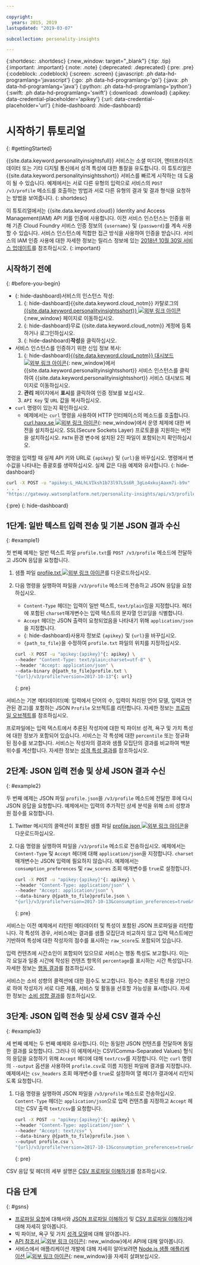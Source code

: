 ```yaml
---

copyright:
  years: 2015, 2019
lastupdated: "2019-03-07"

subcollection: personality-insights

---
```


{:shortdesc: .shortdesc}
{:new_window: target="_blank"}
{:tip: .tip}
{:important: .important}
{:note: .note}
{:deprecated: .deprecated}
{:pre: .pre}
{:codeblock: .codeblock}
{:screen: .screen}
{:javascript: .ph data-hd-programlang='javascript'}
{:go: .ph data-hd-programlang='go'}
{:java: .ph data-hd-programlang='java'}
{:python: .ph data-hd-programlang='python'}
{:swift: .ph data-hd-programlang='swift'}
{:download: .download}
{:apikey: data-credential-placeholder='apikey'}
{:url: data-credential-placeholder='url'}
{:hide-dashboard: .hide-dashboard}

# 시작하기 튜토리얼
{: #gettingStarted}

{{site.data.keyword.personalityinsightsfull}} 서비스는 소셜 미디어, 엔터프라이즈 데이터 또는 기타 디지털 통신에서 성격 특성에 대한 통찰을 유도합니다. 이 튜토리얼은 {{site.data.keyword.personalityinsightsshort}} 서비스를 빠르게 시작하는 데 도움이 될 수 있습니다. 예제에서는 서로 다른 유형의 입력으로 서비스의 `POST /v3/profile` 메소드를 호출하는 방법과 서로 다른 유형의 결과 및 결과 형식을 요청하는 방법을 보여줍니다.
{: shortdesc}

이 튜토리얼에서는 {{site.data.keyword.cloud}} Identity and Access Management(IAM) API 키를 인증에 사용합니다. 이전 서비스 인스턴스는 인증을 위해 기존 Cloud Foundry 서비스 인증 정보의 `{username}` 및 `{password}`를 계속 사용할 수 있습니다. 서비스 인스턴스에 적합한 접근 방식을 사용하여 인증을 받습니다. 서비스의 IAM 인증 사용에 대한 자세한 정보는 릴리스 정보에 있는 [2018년 10월 30일 서비스 업데이트](/docs/services/personality-insights?topic=personality-insights-release-notes#October2018)를 참조하십시오.
{: important}

## 시작하기 전에
{: #before-you-begin}

-   {: hide-dashboard}서비스의 인스턴스 작성:
    1.  {: hide-dashboard}{{site.data.keyword.cloud_notm}} 카탈로그의 [{{site.data.keyword.personalityinsightsshort}} ![외부 링크 아이콘](../../icons/launch-glyph.svg "외부 링크 아이콘")](https://{DomainName}/catalog/services/personality-insights){:new_window} 페이지로 이동하십시오.
    1.  {: hide-dashboard}무료 {{site.data.keyword.cloud_notm}} 계정에 등록하거나 로그인하십시오.
    1.  {: hide-dashboard}**작성**을 클릭하십시오.
-   서비스 인스턴스를 인증하기 위한 신임 정보 복사:
    1.  {: hide-dashboard}[{{site.data.keyword.cloud_notm}} 대시보드 ![외부 링크 아이콘](../../icons/launch-glyph.svg "외부 링크 아이콘")](https://{DomainName}/dashboard/apps){: new_window}에서 {{site.data.keyword.personalityinsightsshort}} 서비스 인스턴스를 클릭하여 {{site.data.keyword.personalityinsightsshort}} 서비스 대시보드 페이지로 이동하십시오. 
    1.  **관리** 페이지에서 **표시**를 클릭하여 인증 정보를 보십시오. 
    1.  `API Key` 및 `URL` 값을 복사하십시오. 
-   `curl` 명령이 있는지 확인하십시오. 
    -   예제에서는 `curl` 명령을 사용하여 HTTP 인터페이스의 메소드를 호출합니다. [curl.haxx.se ![외부 링크 아이콘](../../icons/launch-glyph.svg "외부 링크 아이콘")](https://curl.haxx.se/){: new_window}에서 운영 체제에 대한 버전을 설치하십시오. SSL(Secure Sockets Layer) 프로토콜을 지원하는 버전을 설치하십시오. `PATH` 환경 변수에 설치된 2진 파일이 포함되는지 확인하십시오.

명령을 입력할 때 실제 API 키와 URL로 `{apikey}` 및 `{url}`을 바꾸십시오. 명령에서 변수값을 나타내는 중괄호를 생략하십시오. 실제 값은 다음 예제와 유사합니다.
{: hide-dashboard}

```bash
curl -X POST -u "apikey:L_HALhLVIksh1b73l97LSs6R_3gLo4xkujAaxm7i-b9x"
. . .
"https://gateway.watsonplatform.net/personality-insights/api/v3/profile?version=2017-10-13"
```
{:pre}
{: hide-dashboard}

## 1단계: 일반 텍스트 입력 전송 및 기본 JSON 결과 수신
{: #example1}

첫 번째 예제는 일반 텍스트 파일 `profile.txt`를 `POST /v3/profile` 메소드에 전달하고 JSON 응답을 요청합니다. 

1.  샘플 파일 <a target="_blank" href="https://watson-developer-cloud.github.io/doc-tutorial-downloads/personality-insights/profile.txt" download="profile.txt">profile.txt <img src="../../icons/launch-glyph.svg" alt="외부 링크 아이콘" title="외부 링크 아이콘"></a>를 다운로드하십시오.
1.  다음 명령을 실행하여 파일을 `/v3/profile` 메소드에 전송하고 JSON 응답을 요청하십시오. 
    -   `Content-Type` 헤더는 입력이 일반 텍스트, `text/plain`임을 지정합니다. 헤더에 포함된 `charset`매개변수는 입력 텍스트의 문자열 인코딩을 식별합니다. 
    -   `Accept` 헤더는 JSON 출력이 요청되었음을 나타내기 위해 `application/json`을 지정합니다. 
    -   {: hide-dashboard}사용자 정보로 `{apikey}` 및 `{url}`을 바꾸십시오. 
    -   `{path_to_file}`을 수정하여 `profile.txt` 파일의 위치를 지정하십시오.

    ```bash
    curl -X POST -u "apikey:{apikey}"{: apikey} \
    --header "Content-Type: text/plain;charset=utf-8" \
    --header "Accept: application/json" \
    --data-binary @{path_to_file}profile.txt \
    "{url}/v3/profile?version=2017-10-13"{: url}
    ```
    {: pre}

서비스는 기본 메타데이터(예: 입력에서 단어의 수, 입력이 처리된 언어 모델, 입력과 연관된 경고)를 포함하는 JSON `Profile` 오브젝트를 리턴합니다. 자세한 정보는 [프로파일 오브젝트](/docs/services/personality-insights?topic=personality-insights-output#outputJSON)를 참조하십시오.

프로파일에는 입력 텍스트에서 추론된 작성자에 대한 빅 파이브 성격, 욕구 및 가치 특성에 대한 정보가 포함되어 있습니다. 서비스는 각 특성에 대한 `percentile` 또는 정규화된 점수를 보고합니다. 서비스는 작성자의 결과와 샘플 모집단의 결과를 비교하여 백분위수를 계산합니다. 자세한 정보는 [성격 특성 결과](/docs/services/personality-insights?topic=personality-insights-output#traitJSON)를 참조하십시오.

## 2단계: JSON 입력 전송 및 상세 JSON 결과 수신
{: #example2}

두 번째 예제는 JSON 파일 `profile.json`을 `/v3/profile` 메소드에 전달한 후에 다시 JSON 응답을 요청합니다. 예제에서는 입력의 추가적인 상세 분석을 위해 소비 성향과 원 점수를 요청합니다.

1.  Twitter 메시지의 콜렉션이 포함된 샘플 파일 <a target="_blank" href="https://watson-developer-cloud.github.io/doc-tutorial-downloads/personality-insights/profile.json" download="profile.json">profile.json <img src="../../icons/launch-glyph.svg" alt="외부 링크 아이콘" title="외부 링크 아이콘"></a>을 다운로드하십시오.
1.  다음 명령을 실행하여 파일을 `/v3/profile` 메소드로 전송하십시오. 예제에서는 `Content-Type` 및 `Accept` 헤더에 대해 `application/json`을 지정합니다. `charset` 매개변수는 JSON 입력에 필요하지 않습니다. 예제에서는 `consumption_preferences` 및 `raw_scores` 조회 매개변수를 `true`로 설정합니다.

    ```bash
    curl -X POST -u "apikey:{apikey}"{: apikey} \
    --header "Content-Type: application/json" \
    --header "Accept: application/json" \
    --data-binary @{path_to_file}profile.json \
    "{url}/v3/profile?version=2017-10-13&consumption_preferences=true&raw_scores=true"{: url}
    ```
    {: pre}

서비스는 이전 예제에서 리턴된 메타데이터 및 특성이 포함된 JSON 프로파일을 리턴합니다. 
각 특성의 경우, 서비스에는 결과를 샘플 모집단과 비교하지 않고 입력 텍스트에만 기반하여
특성에 대한 작성자의 점수를 표시하는 `raw_score`도 포함되어 있습니다.

입력 컨텐츠에 시간소인이 포함되어 있으므로 서비스는 행동 특성도 보고합니다. 
이는 각 요일과 일중 시간에 작성된 컨텐츠 항목의 `percentage`를 표시하는 시간 특성입니다. 자세한 정보는 [행동 결과](/docs/services/personality-insights?topic=personality-insights-output#behaviorJSON)를 참조하십시오.

서비스는 소비 성향의 콜렉션에 대한 점수도 보고합니다. 
점수는 추론된 특성을 기반으로 하여 작성자가 서로 다른 제품, 서비스 및 활동을 선호할 가능성을 표시합니다. 자세한 정보는 [소비 성향 결과](/docs/services/personality-insights?topic=personality-insights-output#preferenceJSON)를 참조하십시오.

## 3단계: JSON 입력 전송 및 상세 CSV 결과 수신
{: #example3}

세 번째 예제는 두 번째 예제와 유사합니다. 이는 동일한 JSON 컨텐츠를 전달하며 동일한 결과를 요청합니다. 
그러나 이 예제에서는 CSV(Comma-Separated Values) 형식의 응답을 요청하기 위해
`Accept` 헤더에 대해 `text/csv`를 지정합니다. 
이는 `curl` 명령의 `--output` 옵션을 사용하여 `profile.csv`로 이름 지정된 파일에 결과를 지정합니다. 
예제에서는 `csv_headers` 조회 매개변수를 `true`로 설정하여 열 헤더가 결과에서 리턴되도록 요청합니다.

1.  다음 명령을 실행하여 JSON 파일을 `/v3/profile` 메소드로 전송하십시오. `Content-Type` 헤더는 `application/json`으로 입력 컨텐츠를 지정하고 `Accept` 헤더는 CSV 출력 `text/csv`를 요청합니다. 

    ```bash
    curl -X POST -u "apikey:{apikey}"{: apikey} \
    --header "Content-Type: application/json" \
    --header "Accept: text/csv" \
    --data-binary @{path_to_file}profile.json \
    --output profile.csv \
    "{url}/v3/profile?version=2017-10-13&consumption_preferences=true&raw_scores=true&csv_headers=true"{: url}
    ```
    {: pre}

CSV 응답 및 헤더의 세부 설명은 [CSV 프로파일 이해하기](/docs/services/personality-insights?topic=personality-insights-outputCSV)를 참조하십시오.

## 다음 단계
{: #gsns}

-   [프로파일 요청](/docs/services/personality-insights?topic=personality-insights-input)에 대해서와
[JSON 프로파일 이해하기](/docs/services/personality-insights?topic=personality-insights-output) 및
[CSV 프로파일 이해하기](/docs/services/personality-insights?topic=personality-insights-outputCSV)에 대해 자세히 알아봅니다.
-   빅 파이브, 욕구 및 가치 [성격 모델](/docs/services/personality-insights?topic=personality-insights-models)에 대해 알아봅니다.
-   [API 참조서 ![외부 링크 아이콘](../../icons/launch-glyph.svg "외부 링크아이콘")](https://{DomainName}/apidocs/personality-insights){: new_window}에서 API에 대해 알아봅니다.
-   서비스에서 애플리케이션 개발에 대해 자세히 알아보려면 [Node.js 샘플 애플리케이션 ![외부 링크 아이콘](../../icons/launch-glyph.svg "외부 링크 아이콘")](https://github.com/watson-developer-cloud/personality-insights-nodejs){: new_window}을 자세히 살펴보십시오.
